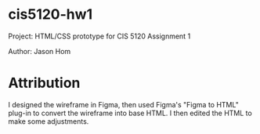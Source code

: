 # cis5120-hw1

Project: HTML/CSS prototype for CIS 5120 Assignment 1

Author: Jason Hom

# Attribution

I designed the wireframe in Figma, then used Figma's "Figma to HTML" plug-in to convert the wireframe into base HTML. I then edited the HTML to make some adjustments.
